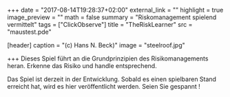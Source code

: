 +++
date = "2017-08-14T19:28:37+02:00"
external_link = ""
highlight = true
image_preview = ""
math = false
summary = "Riskomanagement spielend vermittelt"
tags = ["ClickObserve"]
title = "TheRiskLearner"
src = "maustest.pde"

[header]
  caption = "(c) Hans N. Beck)"
  image = "steelroof.jpg"

+++
Dieses Spiel führt an die Grundprinzipien des Risikomanagements heran. Erkenne das Risiko und handle entsprechend.

Das Spiel ist derzeit in der Entwicklung. Sobald es einen spielbaren Stand erreicht hat, wird es hier veröffentlicht werden. Seien Sie gespannt !
